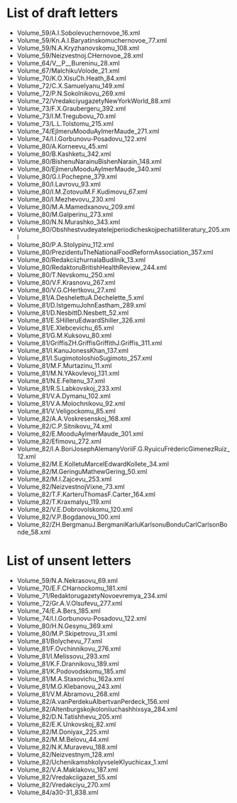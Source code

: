 # List of draft letters 
* Volume_59/A.I.Sobolevuchernovoe_16.xml
* Volume_59/Kn.A.I.Baryatinskomuchernovoe_77.xml
* Volume_59/N.A.Kryzhanovskomu_108.xml
* Volume_59/Neizvestnoj.CHernovoe_28.xml
* Volume_64/V__P__Bureninu_28.xml
* Volume_67/MalchikuVolode_21.xml
* Volume_70/K.O.XisuCh.Heath_84.xml
* Volume_72/C.X.Samuelyanu_149.xml
* Volume_72/P.N.Sokolnikovu_269.xml
* Volume_72/VredakciyugazetyNewYorkWorld_88.xml
* Volume_73/F.X.Graubergeru_392.xml
* Volume_73/I.M.Tregubovu_70.xml
* Volume_73/L.L.Tolstomu_215.xml
* Volume_74/EjlmeruMooduAylmerMaude_271.xml
* Volume_74/I.I.Gorbunovu-Posadovu_122.xml
* Volume_80/A.Korneevu_45.xml
* Volume_80/B.Kashketu_342.xml
* Volume_80/BishenuNarainuBishenNarain_148.xml
* Volume_80/EjlmeruMooduAylmerMaude_340.xml
* Volume_80/G.I.Pochepne_379.xml
* Volume_80/I.Lavrovu_93.xml
* Volume_80/I.M.ZotovuiM.F.Kudimovu_67.xml
* Volume_80/I.Mezhevovu_230.xml
* Volume_80/M.A.Mamedxanovu_209.xml
* Volume_80/M.Galperinu_273.xml
* Volume_80/N.N.Murashko_343.xml
* Volume_80/Obshhestvudeyatelejperiodicheskojpechatiiliteratury_205.xml
* Volume_80/P.A.Stolypinu_112.xml
* Volume_80/PrezidentuTheNationalFoodReformAssociation_357.xml
* Volume_80/RedakciizhurnalaBudilnik_13.xml
* Volume_80/RedaktoruBritishHealthReview_244.xml
* Volume_80/T.Nevskomu_250.xml
* Volume_80/V.F.Krasnovu_267.xml
* Volume_80/V.G.CHertkovu_27.xml
* Volume_81/A.DeshelettuA.Déchelette_5.xml
* Volume_81/D.IstgemuJohnEastham_289.xml
* Volume_81/D.NesbittD.Nesbett_52.xml
* Volume_81/E.SHilleruEdwardShiller_326.xml
* Volume_81/E.Xlebcevichu_65.xml
* Volume_81/G.M.Kuksovu_80.xml
* Volume_81/GriffisZH.GriffisGriffithJ.Griffis_311.xml
* Volume_81/I.KanuJonessKhan_137.xml
* Volume_81/I.SugimotoIoshioSugimoto_257.xml
* Volume_81/M.F.Murtazinu_11.xml
* Volume_81/M.N.YAkovlevoj_131.xml
* Volume_81/N.E.Feltenu_37.xml
* Volume_81/R.S.Labkovskoj_233.xml
* Volume_81/V.A.Dymanu_102.xml
* Volume_81/V.A.Molochnikovu_92.xml
* Volume_81/V.Veligockomu_85.xml
* Volume_82/A.A.Voskresenskoj_168.xml
* Volume_82/C.P.Sitnikovu_74.xml
* Volume_82/E.MooduAylmerMaude_301.xml
* Volume_82/Efimovu_272.xml
* Volume_82/I.A.BoriJosephAlemanyVoriiF.G.RyuicuFrédericGimenezRuiz_12.xml
* Volume_82/M.E.KolletuMarcelEdwardKollete_34.xml
* Volume_82/M.GeringuMathewGering_50.xml
* Volume_82/M.I.Zajcevu_253.xml
* Volume_82/NeizvestnojVixne_73.xml
* Volume_82/T.F.KarteruThomasF.Carter_164.xml
* Volume_82/T.Kraxmalyu_119.xml
* Volume_82/V.E.Dobrovolskomu_120.xml
* Volume_82/V.P.Bogdanovu_100.xml
* Volume_82/ZH.BergmanuJ.BergmaniKarluKarlsonuBonduCarlCarlsonBonde_58.xml

# List of unsent letters 
* Volume_59/N.A.Nekrasovu_69.xml
* Volume_70/E.F.CHarnockomu_181.xml
* Volume_71/RedaktorugazetyNovoevremya_234.xml
* Volume_72/Gr.A.V.Olsufevu_277.xml
* Volume_74/E.A.Bers_185.xml
* Volume_74/I.I.Gorbunovu-Posadovu_122.xml
* Volume_80/H.N.Gesynu_369.xml
* Volume_80/M.P.Skipetrovu_З1.xml
* Volume_81/Bolychevu_77.xml
* Volume_81/F.Ovchinnikovu_276.xml
* Volume_81/I.Melissovu_293.xml
* Volume_81/K.F.Drannikovu_189.xml
* Volume_81/K.Podovodskomu_185.xml
* Volume_81/M.A.Staxovichu_162а.xml
* Volume_81/M.G.Klebanovu_243.xml
* Volume_81/V.M.Abramovu_268.xml
* Volume_82/A.vanPerdekuAlbertvanPerdeck_156.xml
* Volume_82/Altenburgskojkoloniiuchashhixsya_284.xml
* Volume_82/D.N.Tatishhevu_205.xml
* Volume_82/E.K.Unkovskoj_82.xml
* Volume_82/M.Doniyax_225.xml
* Volume_82/M.M.Belovu_44.xml
* Volume_82/N.K.Muravevu_188.xml
* Volume_82/Neizvestnym_128.xml
* Volume_82/UchenikamshkolyvseleKlyuchicax_1.xml
* Volume_82/V.A.Maklakovu_187.xml
* Volume_82/Vredakciigazet_55.xml
* Volume_82/Vredakciyu_270.xml
* Volume_84/a30-31_838.xml
